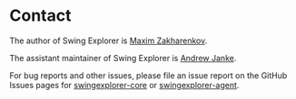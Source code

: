 Contact
==========

The author of Swing Explorer is [Maxim Zakharenkov](https://github.com/maxim-zakharenkov).

The assistant maintainer of Swing Explorer is [Andrew Janke](https://github.com/apjanke).

For bug reports and other issues, please file an issue report on the GitHub Issues pages for [swingexplorer-core](https://github.com/swingexplorer/swingexplorer-core/issues) or [swingexplorer-agent](https://github.com/swingexplorer/swingexplorer-agent/issues).
